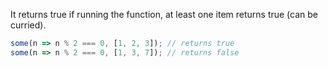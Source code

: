 It returns true if running the function, at least one item returns true (can be curried).

```js
some(n => n % 2 === 0, [1, 2, 3]); // returns true
some(n => n % 2 === 0, [1, 3, 7]); // returns false
```
